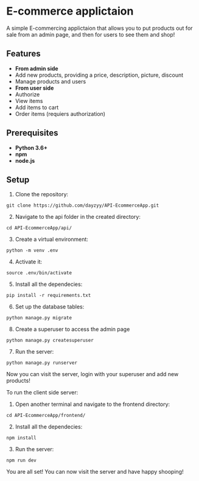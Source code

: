 # E-commerce applictaion

A simple E-commercing applictaion that allows you to put products out for sale from an admin page, and then for users to see them and shop!

## Features
- **From admin side**
- Add new products, providing a price, description, picture, discount
- Manage products and users
- **From user side**
- Authorize
- View items
- Add items to cart
- Order items (requiers authorization)

## Prerequisites
- **Python 3.6+**
- **npm**
- **node.js**

## Setup

1. Clone the repository:
```
git clone https://github.com/dayzyy/API-EcommerceApp.git
```
2. Navigate to the api folder in the created directory:
```
cd API-EcommerceApp/api/
```
3. Create a virtual environment:
```
python -m venv .env
```
4. Activate it:
```
source .env/bin/activate
```
5. Install all the dependecies:
```
pip install -r requirements.txt
```
6. Set up the database tables:
```
python manage.py migrate
```
8. Create a superuser to access the admin page
```
python manage.py createsuperuser
```
7. Run the server:
```
python manage.py runserver
```
Now you can visit the server, login with your superuser and add new products!

To run the client side server:
1. Open another terminal and navigate to the frontend directory:
```
cd API-EcommerceApp/frontend/
```
2. Install all the dependecies:
```
npm install
```
3. Run the server:
```
npm run dev
```
You are all set! You can now visit the server and have happy shooping!
